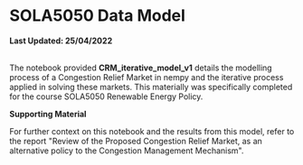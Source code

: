 # SOLA5050 Data Model

**Last Updated: 25/04/2022**

<br>The notebook provided **CRM_iterative_model_v1** details the modelling process of a Congestion Relief Market in nempy and the iterative process applied in solving these markets. This materially was specifically completed for the course SOLA5050 Renewable Energy Policy.

**Supporting Material**

For further context on this notebook and the results from this model, refer to the report "Review of the Proposed Congestion Relief Market, as an alternative policy to the Congestion Management Mechanism".
